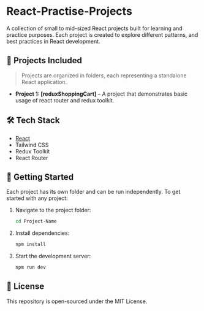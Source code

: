 # React-Practise-Projects

A collection of small to mid-sized React projects built for learning and practice purposes. Each project is created to explore different patterns, and best practices in React development.

## 📁 Projects Included

> Projects are organized in folders, each representing a standalone React application.

- **Project 1: [reduxShoppingCart]** – A project that demonstrates basic usage of react router and redux toolkit.


## 🛠 Tech Stack

- [React](https://reactjs.org/)
- Tailwind CSS
- Redux Toolkit
- React Router

## 🚀 Getting Started

Each project has its own folder and can be run independently. To get started with any project:

1. Navigate to the project folder:
   ```bash
   cd Project-Name
2. Install dependencies:

    ```bash
    npm install
    ```

3. Start the development server:

    ```bash
    npm run dev
    ```



## 📄 License

This repository is open-sourced under the MIT License.